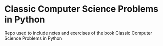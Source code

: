 # Classic Computer Science Problems in Python

Repo used to include notes and exercises of the book Classic Computer Science Problems in Python
